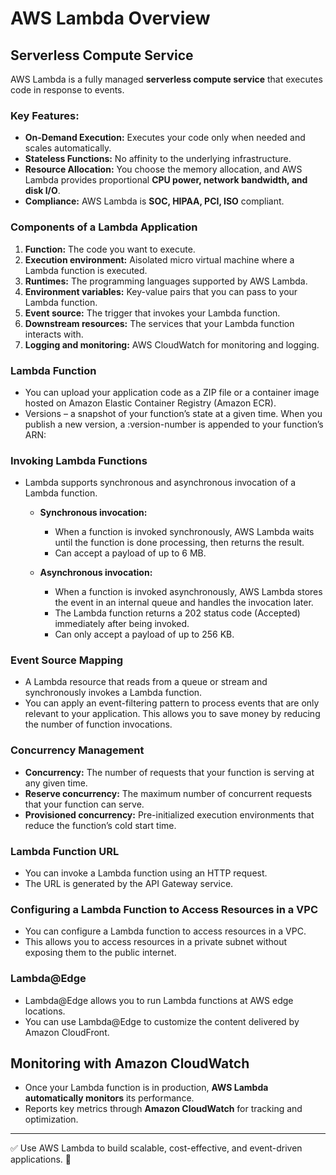 # AWS Lambda Overview

## Serverless Compute Service
AWS Lambda is a fully managed **serverless compute service** that executes code in response to events.

### Key Features:
- **On-Demand Execution:** Executes your code only when needed and scales automatically.  
- **Stateless Functions:** No affinity to the underlying infrastructure.  
- **Resource Allocation:** You choose the memory allocation, and AWS Lambda provides proportional **CPU power, network bandwidth, and disk I/O**.  
- **Compliance:** AWS Lambda is **SOC, HIPAA, PCI, ISO** compliant.  


### Components of a Lambda Application
1. **Function:** The code you want to execute.
2. **Execution environment:** Aisolated micro virtual machine where a Lambda function is executed.
3. **Runtimes:** The programming languages supported by AWS Lambda.
4. **Environment variables:** Key-value pairs that you can pass to your Lambda function.
5. **Event source:** The trigger that invokes your Lambda function.
6. **Downstream resources:** The services that your Lambda function interacts with.
7. **Logging and monitoring:** AWS CloudWatch for monitoring and logging.

### Lambda Function
- You can upload your application code as a ZIP file or a container image hosted on Amazon Elastic Container Registry (Amazon ECR).
- Versions – a snapshot of your function’s state at a given time. When you publish a new version, a :version-number is appended to your function’s ARN:

### Invoking Lambda Functions
- Lambda supports synchronous and asynchronous invocation of a Lambda function.

    - **Synchronous invocation:** 
        - When a function is invoked synchronously, AWS Lambda waits until the function is done processing, then returns the result.
        - Can accept a payload of up to 6 MB.

    - **Asynchronous invocation:** 
        - When a function is invoked asynchronously, AWS Lambda stores the event in an internal queue and handles the invocation later.
        - The Lambda function returns a 202 status code (Accepted) immediately after being invoked.
        - Can only accept a payload of up to 256 KB.

### Event Source Mapping
- A Lambda resource that reads from a queue or stream and synchronously invokes a Lambda function.
- You can apply an event-filtering pattern to process events that are only relevant to your application. This allows you to save money by reducing the number of function invocations.

### Concurrency Management
- **Concurrency:** The number of requests that your function is serving at any given time.
- **Reserve concurrency:** The maximum number of concurrent requests that your function can serve.
- **Provisioned concurrency:** Pre-initialized execution environments that reduce the function’s cold start time.

### Lambda Function URL
- You can invoke a Lambda function using an HTTP request.
- The URL is generated by the API Gateway service.

### Configuring a Lambda Function to Access Resources in a VPC
- You can configure a Lambda function to access resources in a VPC.
- This allows you to access resources in a private subnet without exposing them to the public internet.

### Lambda@Edge
- Lambda@Edge allows you to run Lambda functions at AWS edge locations.
- You can use Lambda@Edge to customize the content delivered by Amazon CloudFront.


## Monitoring with Amazon CloudWatch
- Once your Lambda function is in production, **AWS Lambda automatically monitors** its performance.  
- Reports key metrics through **Amazon CloudWatch** for tracking and optimization.  

---

✅ Use AWS Lambda to build scalable, cost-effective, and event-driven applications. 🚀
